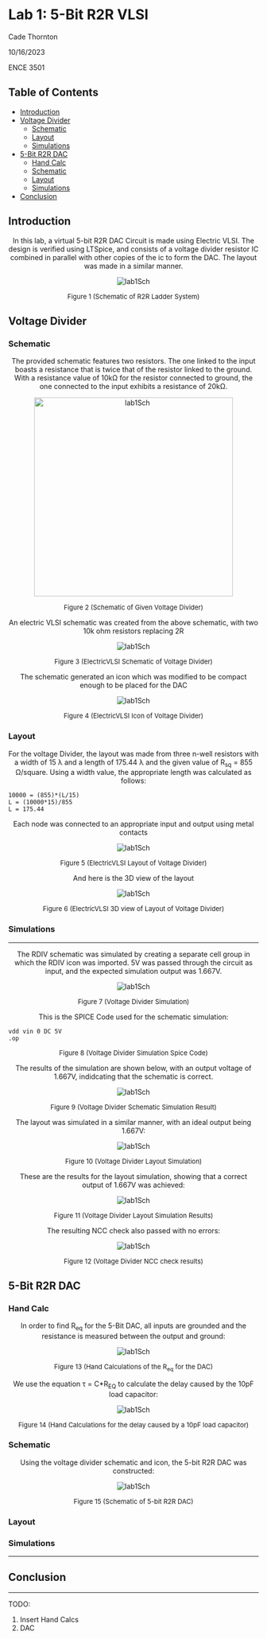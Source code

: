 # Lab 1: 5-Bit R2R VLSI

Cade Thornton

10/16/2023

ENCE 3501

## Table of Contents

+ [Introduction](#Introduction )
+ [Voltage Divider](#VoltageDivider)
    * [Schematic](#Schematic)
    * [Layout](#Layout)
    * [Simulations](#Simulations)
+ [5-Bit R2R DAC](#5-BitR2RDAC)
    * [Hand Calc](#HandCal)
    * [Schematic](#Schematic)
    * [Layout](#Layout)
    * [Simulations](#Simulations)
+ [Conclusion](#Conclusion)

## Introduction 
<p align="center">
In this lab, a  virtual 5-bit R2R DAC Circuit is made using Electric VLSI. The design is verified using LTSpice, and consists of a voltage divider resistor IC combined in parallel with other copies of the ic to form the DAC. The layout was made in a similar manner. 
</p>

<p align="center">
  <img src="5B_R2R_DAC/documentation/5B_R2R_DAC/schematics/lab1DACsch.png" alt="lab1Sch">
</p>
<div align="center">
  <p style="font-size: small;">
    Figure 1 (Schematic of R2R Ladder System)
  </p>
</div>



## Voltage Divider

### Schematic

<p align="center"> 
The provided schematic features two resistors. The one linked to the input boasts a resistance that is twice that of the resistor linked to the ground. With a resistance value of 10kΩ for the resistor connected to ground, the one connected to the input exhibits a resistance of 20kΩ.
</p>

<p align="center">
  <img src="5B_R2R_DAC/documentation/R_Divider/schematics/R_DIVSCH.png" alt="lab1Sch" width="400">
</p>

<div align="center">
  <p style="font-size: small;">
    Figure 2 (Schematic of Given Voltage Divider)
  </p>
</div>

<p align="center"> 
An electric VLSI schematic was created from the above schematic, with two 10k ohm resistors replacing 2R
</p>

<p align="center">
  <img src="5B_R2R_DAC/documentation/R_Divider/schematics/RDIVschematic.png" alt="lab1Sch">
</p>

<div align="center">
  <p style="font-size: small;">
    Figure 3 (ElectricVLSI Schematic of Voltage Divider)
  </p>
</div>

<p align="center"> 
The schematic generated an icon which was modified to be compact enough to be placed for the DAC
</p>

<p align="center">
  <img src="5B_R2R_DAC/documentation/R_Divider/schematics/RIDVicon.png" alt="lab1Sch">
</p>

<div align="center">
  <p style="font-size: small;">
    Figure 4 (ElectricVLSI Icon of Voltage Divider)
  </p>
</div>

</p>

### Layout 

<p align="center"> 
For the voltage Divider, the layout was made from three n-well resistors with a width of 15 &lambda; and a length of 175.44 &lambda; and the given value of R<sub>sq</sub> = 855 &Omega;/square. Using a width value, the appropriate length was calculated as follows:
</p>

```
10000 = (855)*(L/15)
L = (10000*15)/855
L = 175.44 
```
<p align="center">
Each node was connected to an appropriate input and output using metal contacts
</p>

<p align="center">
  <img src="5B_R2R_DAC/documentation/R_Divider/layouts/RDIVlayout.png" alt="lab1Sch">
</p>

<div align="center">
  <p style="font-size: small;">
    Figure 5 (ElectricVLSI Layout of Voltage Divider)
  </p>
</div>

<p align="center">
And here is the 3D view of the layout
</p>

<p align="center">
  <img src="5B_R2R_DAC/documentation/R_Divider/3Dview/RDIVlayout3D.png" alt="lab1Sch">
</p>

<div align="center">
  <p style="font-size: small;">
    Figure 6 (ElectricVLSI 3D view of Layout of Voltage Divider)
  </p>
</div>




### Simulations 

------

<p align="center">
  The RDIV schematic was simulated by creating a separate cell group in which the RDIV icon was imported. 5V was passed through the circuit as input, and the expected simulation output was 1.667V.
</p>

<p align="center">
  <img src="5B_R2R_DAC/documentation/R_Divider/simulations/RDIVSchematicSim.png" alt="lab1Sch">
</p>

<div align="center">
  <p style="font-size: small;">
    Figure 7 (Voltage Divider Simulation)
  </p>
</div>

<p align="center">
  This is the SPICE Code used for the schematic simulation:
</p>

```
vdd vin 0 DC 5V
.op
```
<div align="center">
  <p style="font-size: small;">
    Figure 8 (Voltage Divider Simulation Spice Code)
  </p>
</div>

<p align="center"> 
  The results of the simulation are shown below, with an output voltage of 1.667V, indidcating that the schematic is correct.
</p>

<p align="center">
  <img src="5B_R2R_DAC/documentation/R_Divider/simulations/RDIVschesimRESULT.png" alt="lab1Sch">
</p>

<div align="center">
  <p style="font-size: small;">
    Figure 9 (Voltage Divider Schematic Simulation Result)
  </p>
</div>

<p align="center"> 
  The layout was simulated in a similar manner, with an ideal output being 1.667V:
</p>

<p align="center">
  <img src="5B_R2R_DAC/documentation/R_Divider/simulations/layoutSim.png" alt="lab1Sch">
</p>

<div align="center">
  <p style="font-size: small;">
    Figure 10 (Voltage Divider Layout Simulation)
  </p>
</div>

<p align="center"> 
  These are the results for the layout simulation, showing that a correct output of 1.667V was achieved:
</p>

<p align="center">
  <img src="5B_R2R_DAC/documentation/R_Divider/simulations/layoutSIMRESULTS.png" alt="lab1Sch">
</p>

<div align="center">
  <p style="font-size: small;">
    Figure 11 (Voltage Divider Layout Simulation Results)
  </p>
</div>

<p align="center"> 
  The resulting NCC check also passed with no errors:
</p>

<p align="center">
  <img src="5B_R2R_DAC/documentation/R_Divider/simulations/NCCRDIV.png" alt="lab1Sch">
</p>

<div align="center">
  <p style="font-size: small;">
    Figure 12 (Voltage Divider NCC check results)
  </p>
</div>




## 5-Bit R2R DAC

### Hand Calc

<p align="center"> 
  In order to find R<sub>eq</sub> for the 5-Bit DAC, all inputs are grounded and the resistance is measured between the output and ground:
</p>

<p align="center">
  <img src="5B_R2R_DAC/documentation/R_Divider/simulations/NCCRDIV.png" alt="lab1Sch">
</p>

<div align="center">
  <p style="font-size: small;">
    Figure 13 (Hand Calculations of the R<sub>eq</sub> for the DAC)
  </p>
</div>

<p align="center"> 
  We use the equation &tau; = C*R<sub>EQ</sub> to calculate the delay caused by the 10pF load capacitor:
</p>


<p align="center">
  <img src="5B_R2R_DAC/documentation/R_Divider/simulations/NCCRDIV.png" alt="lab1Sch">
</p>

<div align="center">
  <p style="font-size: small;">
    Figure 14 (Hand Calculations for the delay caused by a 10pF load capacitor)
  </p>
</div>

### Schematic 

<p align="center"> 
  Using the voltage divider schematic and icon, the 5-bit R2R DAC was constructed:
</p>

<p align="center">
  <img src="5B_R2R_DAC/documentation/5B_R2R_DAC/schematics/.png" alt="lab1Sch">
</p>

<div align="center">
  <p style="font-size: small;">
    Figure 15 (Schematic of 5-bit R2R DAC)
  </p>
</div>



### Layout 


### Simulations 


-------

## Conclusion

------

TODO:

1. Insert Hand Calcs
2. DAC

